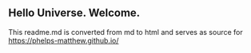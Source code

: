 ## Hello Universe. Welcome.

This readme.md is converted from md to html and serves as source for https://phelps-matthew.github.io/
